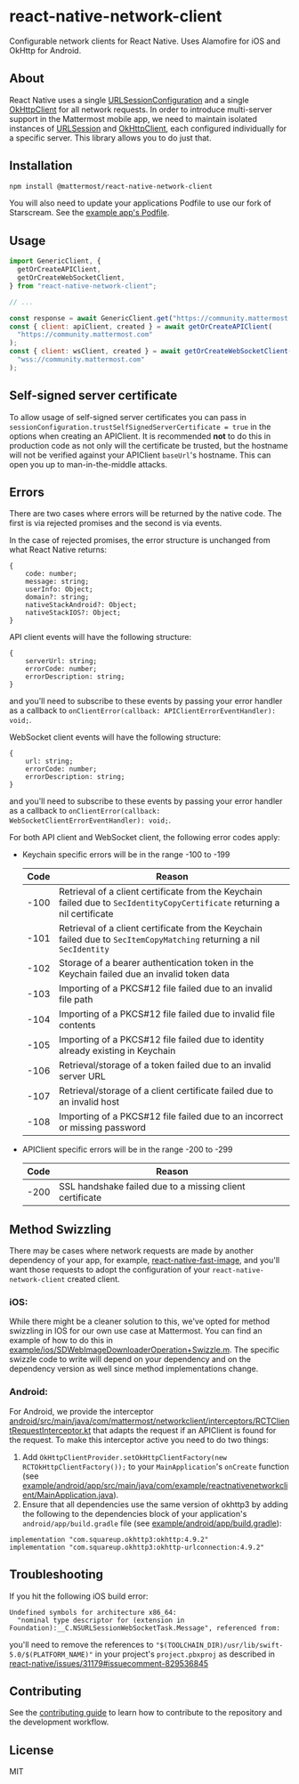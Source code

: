 # react-native-network-client

Configurable network clients for React Native. Uses Alamofire for iOS and OkHttp for Android.

## About

React Native uses a single [URLSessionConfiguration](https://github.com/facebook/react-native/blob/v0.64.1/Libraries/Network/RCTHTTPRequestHandler.mm#L78) and a single [OkHttpClient](https://github.com/facebook/react-native/blob/v0.64.1/ReactAndroid/src/main/java/com/facebook/react/modules/network/OkHttpClientProvider.java#L26) for all network requests. In order to introduce multi-server support in the Mattermost mobile app, we need to maintain isolated instances of [URLSession](https://developer.apple.com/documentation/foundation/urlsession) and [OkHttpClient](https://square.github.io/okhttp/4.x/okhttp/okhttp3/-ok-http-client/), each configured individually for a specific server. This library allows you to do just that.

## Installation

```sh
npm install @mattermost/react-native-network-client
```

You will also need to update your applications Podfile to use our fork of Starscream. See the [example app's Podfile](https://github.com/mattermost/react-native-network-client/blob/master/example/ios/Podfile#L31).

## Usage

```js
import GenericClient, {
  getOrCreateAPIClient,
  getOrCreateWebSocketClient,
} from "react-native-network-client";

// ...

const response = await GenericClient.get("https://community.mattermost.com");
const { client: apiClient, created } = await getOrCreateAPIClient(
  "https://community.mattermost.com"
);
const { client: wsClient, created } = await getOrCreateWebSocketClient(
  "wss://community.mattermost.com"
);
```

## Self-signed server certificate

To allow usage of self-signed server certificates you can pass in `sessionConfiguration.trustSelfSignedServerCertificate = true` in the options when creating an APIClient. It is recommended **not** to do this in production code as not only will the certificate be trusted, but the hostname will not be verified against your APIClient `baseUrl`'s hostname. This can open you up to man-in-the-middle attacks.

## Errors

There are two cases where errors will be returned by the native code. The first is via rejected promises and the second is via events.

In the case of rejected promises, the error structure is unchanged from what React Native returns:

```
{
    code: number;
    message: string;
    userInfo: Object;
    domain?: string;
    nativeStackAndroid?: Object;
    nativeStackIOS?: Object;
}
```

API client events will have the following structure:

```
{
    serverUrl: string;
    errorCode: number;
    errorDescription: string;
}
```

and you'll need to subscribe to these events by passing your error handler as a callback to `onClientError(callback: APIClientErrorEventHandler): void;`.

WebSocket client events will have the following structure:

```
{
    url: string;
    errorCode: number;
    errorDescription: string;
}
```

and you'll need to subscribe to these events by passing your error handler as a callback to `onClientError(callback: WebSocketClientErrorEventHandler): void;`.

For both API client and WebSocket client, the following error codes apply:

- Keychain specific errors will be in the range -100 to -199

  | Code | Reason                                                                                                                     |
  | ---- | -------------------------------------------------------------------------------------------------------------------------- |
  | -100 | Retrieval of a client certificate from the Keychain failed due to `SecIdentityCopyCertificate` returning a nil certificate |
  | -101 | Retrieval of a client certificate from the Keychain failed due to `SecItemCopyMatching` returning a nil `SecIdentity`      |
  | -102 | Storage of a bearer authentication token in the Keychain failed due an invalid token data                                  |
  | -103 | Importing of a PKCS#12 file failed due to an invalid file path                                                             |
  | -104 | Importing of a PKCS#12 file failed due to invalid file contents                                                            |
  | -105 | Importing of a PKCS#12 file failed due to identity already existing in Keychain                                            |
  | -106 | Retrieval/storage of a token failed due to an invalid server URL                                                           |
  | -107 | Retrieval/storage of a client certificate failed due to an invalid host                                                    |
  | -108 | Importing of a PKCS#12 file failed due to an incorrect or missing password                                                 |

- APIClient specific errors will be in the range -200 to -299

  | Code | Reason                                                   |
  | ---- | -------------------------------------------------------- |
  | -200 | SSL handshake failed due to a missing client certificate |

## Method Swizzling

There may be cases where network requests are made by another dependency of your app, for example, [react-native-fast-image](https://github.com/DylanVann/react-native-fast-image), and you'll want those requests to adopt the configuration of your `react-native-network-client` created client. 

### iOS:
While there might be a cleaner solution to this, we've opted for method swizzling in IOS for our own use case at Mattermost. You can find an example of how to do this in [example/ios/SDWebImageDownloaderOperation+Swizzle.m](https://github.com/mattermost/react-native-network-client/blob/master/example/ios/SDWebImageDownloaderOperation%2BSwizzle.m). The specific swizzle code to write will depend on your dependency and on the dependency version as well since method implementations change. 

### Android: 
For Android, we provide the interceptor [android/src/main/java/com/mattermost/networkclient/interceptors/RCTClientRequestInterceptor.kt](https://github.com/mattermost/react-native-network-client/blob/master/android/src/main/java/com/mattermost/networkclient/interceptors/RCTClientRequestInterceptor.kt) that adapts the request if an APIClient is found for the request. To make this interceptor active you need to do two things:

1. Add `OkHttpClientProvider.setOkHttpClientFactory(new RCTOkHttpClientFactory());` to your `MainApplication`'s `onCreate` function (see [example/android/app/src/main/java/com/example/reactnativenetworkclient/MainApplication.java](https://github.com/mattermost/react-native-network-client/blob/master/example/android/app/src/main/java/com/example/reactnativenetworkclient/MainApplication.java#L58)).
2. Ensure that all dependencies use the same version of okhttp3 by adding the following to the dependencies block of your application's `android/app/build.gradle` file (see [example/android/app/build.gradle](https://github.com/mattermost/react-native-network-client/blob/master/example/android/app/build.gradle##L213-L214)):

```
implementation "com.squareup.okhttp3:okhttp:4.9.2"
implementation "com.squareup.okhttp3:okhttp-urlconnection:4.9.2"
```

## Troubleshooting

If you hit the following iOS build error:

```
Undefined symbols for architecture x86_64:
  "nominal type descriptor for (extension in Foundation):__C.NSURLSessionWebSocketTask.Message", referenced from:
```

you'll need to remove the references to `"$(TOOLCHAIN_DIR)/usr/lib/swift-5.0/$(PLATFORM_NAME)"` in your project's `project.pbxproj` as described in [react-native/issues/31179#issuecomment-829536845](https://github.com/facebook/react-native/issues/31179#issuecomment-829536845)

## Contributing

See the [contributing guide](CONTRIBUTING.md) to learn how to contribute to the repository and the development workflow.

## License

MIT
